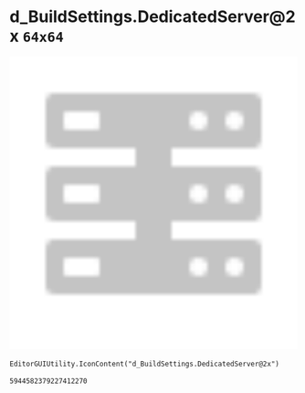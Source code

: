 # d_BuildSettings.DedicatedServer@2x `64x64`
<img src="/img/d_BuildSettings.DedicatedServer@2x.png" width=512 height=512>

``` CSharp
EditorGUIUtility.IconContent("d_BuildSettings.DedicatedServer@2x")
```
```
5944582379227412270
```
